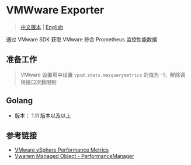 # VMWware Exporter

> [中文版本](https://github.com/klnchu/vmware_exporter/blob/master/README_CN.md) | [English](https://github.com/klnchu/vmware_exporter/blob/master/README.md)

通过 VMware SDK 获取 VMware 符合 Prometheus 监控性能数据

## 准备工作

> VMware 设置项中设置 ```vpxd.stats.maxquerymetrics``` 的值为 -1，解除调用接口次数限制

## Golang

* 版本： 1.11 版本以及以上


## 参考链接

* [VMware vSphere Performance Metrics](https://pubs.vmware.com/vsphere-4-esx-vcenter/index.jsp?topic=/com.vmware.vsphere.bsa.doc_40/vc_admin_guide/performance_metrics/c_performance_metrics.html)
* [Vwarem Managed Object - PerformanceManager](https://www.vmware.com/support/developer/converter-sdk/conv61_apireference/vim.PerformanceManager.html)



